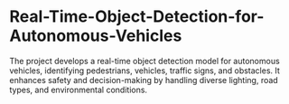 # Real-Time-Object-Detection-for-Autonomous-Vehicles
The project develops a real-time object detection model for autonomous vehicles, identifying pedestrians, vehicles, traffic signs, and obstacles. It enhances safety and decision-making by handling diverse lighting, road types, and environmental conditions.
